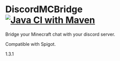 # DiscordMCBridge [![Java CI with Maven](https://github.com/ximf-moe/DiscordMCBridge/actions/workflows/maven.yml/badge.svg)](https://github.com/ximf-moe/DiscordMCBridge/actions/workflows/maven.yml)

Bridge your Minecraft chat with your discord server.

Compatible with Spigot.

1.3.1
